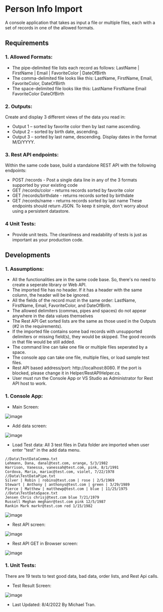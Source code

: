 # Person Info Import
A console application that takes as input a file or multiple files, each with a set of records in one of the allowed formats.

## Requirements

### 1. Allowed Formats:
* The pipe-delimited file lists each record as follows: 
LastName | FirstName | Email | FavoriteColor | DateOfBirth
* The comma-delimited file looks like this: 
LastName, FirstName, Email, FavoriteColor, DateOfBirth
* The space-delimited file looks like this: 
LastName FirstName Email FavoriteColor DateOfBirth

### 2. Outputs:
Create and display 3 different views of the data you read in:
* Output 1 – sorted by favorite color then by last name ascending.
* Output 2 – sorted by birth date, ascending.
* Output 3 – sorted by last name, descending.
Display dates in the format M/D/YYYY.

### 3. Rest API endpoints:
Within the same code base, build a standalone REST API with the following endpoints:
* POST /records - Post a single data line in any of the 3 formats supported by your existing code
* GET /records/color - returns records sorted by favorite color
* GET /records/birthdate - returns records sorted by birthdate
* GET /records/name - returns records sorted by last name
These endpoints should return JSON. To keep it simple, don't worry about using a persistent datastore.

### 4 Unit Tests: 
* Provide unit tests. The cleanliness and readability of tests is just as important as your production code.

## Developments

### 1. Assumptions:
* All the functionalities are in the same code base.  So, there's no need to create a seperate library or Web API.
* The imported file has no header.  If it has a header with the same  column, the header will be be ignored.  
* All the fields of the record must in the same order: LastName, FirstName, Email, FavoriteColor, and DateOfBirth.
* The allowed delimiters (commas, pipes and spaces) do not appear anywhere in the data values themselves
* The Rest API Get sorted lists are the same as those used in the Outputs (#2 in the requirements).
* If the imported file contains some bad records with unsupported delimiters or missing field(s), they would be skipped.  The good records in that file would be still added.
* The command line can take one file or multiple files seperated by a space.
* The console app can take one file, multiple files, or load sample test files.
* Rest API based address/port: http://localhost:8080.  If the port is blocked, please change it in Helper/RestAPIHelper.cs.
* User must run the Console App or VS Studio as Administrator for Rest API host to work.

### 1. Console App:

* Main Screen:

![image](https://user-images.githubusercontent.com/110483918/182724102-9adcef19-53a6-4c02-9752-f656080d8417.png)

* Add data screen:

![image](https://user-images.githubusercontent.com/110483918/182724200-df9795d4-e94c-41d2-8455-77e064281680.png)

* Load Test data: All 3 test files in Data folder are imported when user enter "test" in the add data menu.
```
//Data\TestDataComma.txt
Lehmann, Dana, danal@test.com, orange, 5/3/1982
Harrison, Vanessa, vanessah@test.com, pink, 8/1/1991
Cordova, Maria, mariac@test.com, violet, 7/22/1978
//Data\TestDataPipe.txt
Silver | Robin | robins@test.com | rose | 2/5/1969
Stewart | Anthony | anthonys@test.com | green | 3/29/1989
Pierce | Matthew | matthewp@test.com | blue | 11/25/1975
//Data\TestDataSpace.txt
Jensen Chris chrisj@test.com blue 7/21/1979
Russell Meghan meghanr@test.com pink 12/5/1987
Rankin Mark markr@test.com red 1/15/1982
```
![image](https://user-images.githubusercontent.com/110483918/182724320-10697ddc-1b76-46eb-bcc7-bab2a265c74e.png)

* Rest API screen:

![image](https://user-images.githubusercontent.com/110483918/182724509-abd6162c-c2d8-4d72-a264-fbaebf6bc63f.png)

* Rest API GET in Browser screen:

![image](https://user-images.githubusercontent.com/110483918/182724780-6c003bc7-8b15-43d1-953a-321d510c4e76.png)


### 1. Unit Tests: 
There are 19 tests to test good data, bad data, order lists, and Rest Api calls.

* Test Result Screen:

![image](https://user-images.githubusercontent.com/110483918/182725062-689235b3-3847-4519-805d-fff5e76136e3.png)


* Last Updated: 8/4/2022 By Michael Tran.



